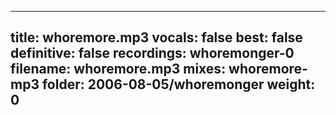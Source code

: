 
---
title: whoremore.mp3
vocals: false
best: false
definitive: false
recordings: whoremonger-0
filename: whoremore.mp3
mixes: whoremore-mp3
folder: 2006-08-05/whoremonger
weight: 0
---
